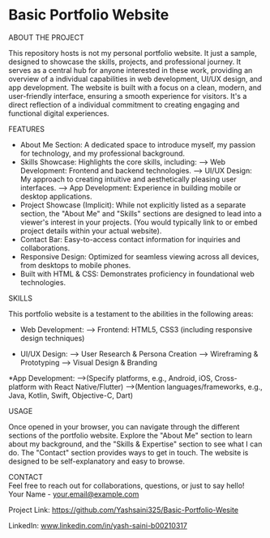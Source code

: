 # Basic Portfolio Website


ABOUT THE PROJECT

This repository hosts is not my personal portfolio website. It just a sample, designed to showcase the skills, projects, and professional journey. It serves as a central hub for anyone interested in these work, providing an overview of a individual capabilities in web development, UI/UX design, and app development.
The website is built with a focus on a clean, modern, and user-friendly interface, ensuring a smooth experience for visitors. It's a direct reflection of a individual commitment to creating engaging and functional digital experiences.


FEATURES

* About Me Section: A dedicated space to introduce myself, my passion for technology, and my professional background.
* Skills Showcase: Highlights the core skills, including:
--> Web Development: Frontend and backend technologies.
--> UI/UX Design: My approach to creating intuitive and aesthetically pleasing user interfaces.
--> App Development: Experience in building mobile or desktop applications.
* Project Showcase (Implicit): While not explicitly listed as a separate section, the "About Me" and "Skills" sections are designed to lead into a viewer's interest in your projects. (You would typically link to or embed project details within your actual website).
* Contact Bar: Easy-to-access contact information for inquiries and collaborations.
* Responsive Design: Optimized for seamless viewing across all devices, from desktops to mobile phones.
* Built with HTML & CSS: Demonstrates proficiency in foundational web technologies.


SKILLS

This portfolio website is a testament to the abilities in the following areas:

* Web Development:
--> Frontend: HTML5, CSS3 (including responsive design techniques)

* UI/UX Design:
--> User Research & Persona Creation
--> Wireframing & Prototyping
--> Visual Design & Branding

*App Development:
-->(Specify platforms, e.g., Android, iOS, Cross-platform with React Native/Flutter)
-->(Mention languages/frameworks, e.g., Java, Kotlin, Swift, Objective-C, Dart)


USAGE

Once opened in your browser, you can navigate through the different sections of the portfolio website. Explore the "About Me" section to learn about my background, and the "Skills & Expertise" section to see what I can do. The "Contact" section provides ways to get in touch. The website is designed to be self-explanatory and easy to browse.


CONTACT
<br>
Feel free to reach out for collaborations, questions, or just to say hello!
<br>
Your Name - your.email@example.com

Project Link: https://github.com/Yashsaini325/Basic-Portfolio-Wesite

LinkedIn: www.linkedin.com/in/yash-saini-b00210317